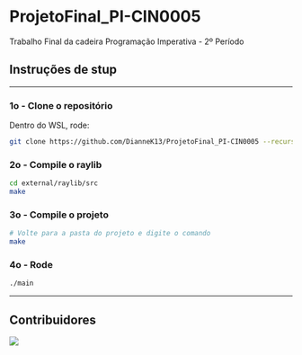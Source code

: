 # ProjetoFinal_PI-CIN0005
Trabalho Final da cadeira Programação Imperativa - 2º Período

## Instruções de stup

---
### 1o - Clone o repositório
Dentro do WSL, rode:
```bash
git clone https://github.com/DianneK13/ProjetoFinal_PI-CIN0005 --recursive
```
### 2o - Compile o raylib
```bash
cd external/raylib/src
make
```

### 3o - Compile o projeto
```bash
# Volte para a pasta do projeto e digite o comando
make
```

### 4o - Rode
```bash
./main
```
---
## Contribuidores

<a href="https://github.com/DianneK13/ProjetoFinal_PI-CIN0005/graphs/contributors">
  <img src="https://contrib.rocks/image?repo=DianneK13/ProjetoFinal_PI-CIN0005&max=500&columns=20&anon=1" />
</a>
